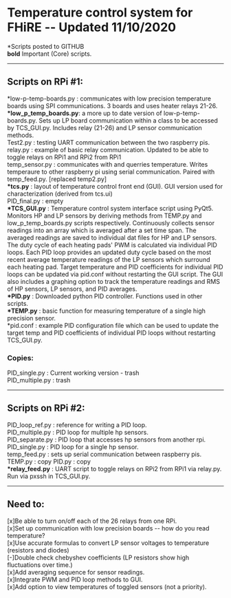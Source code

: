 # Temperature control system for FHiRE -- Updated 11/10/2020  

*Scripts posted to GITHUB  
__bold__ Important (Core) scripts.  

--------------------------------------------------------------------------------  
## Scripts on RPi #1:  

 *low-p-temp-boards.py : communicates with low precision temperature boards using SPI communications. 3 boards and uses heater relays 21-26.  
__*low_p_temp_boards.py__: a more up to date version of low-p-temp-boards.py. Sets up LP board communication within a class to be accessed by TCS_GUI.py. Includes relay (21-26) and LP sensor communication methods.   
 Test2.py : testing UART communication between the two raspberry pis.  
 relay.py : example of basic relay communication. Updated to be able to toggle relays on RPi1 and RPi2 from RPi1   
 temp_sensor.py : communicates with and querries temperature. Writes temperaure to other raspberry pi using serial communication. Paired with temp_feed.py. [replaced temp2.py]  
__*tcs.py__ : layout of temperature control front end (GUI). GUI version used for characterization (derived from tcs.ui)  
 PID_final.py : empty  
__*TCS_GUI.py__ : Temperature control system interface script using PyQt5. Monitors HP and LP sensors by deriving methods from TEMP.py and low_p_temp_boards.py scripts respectively. Continuously collects sensor readings into an array which is averaged after a set time span. The averaged readings are saved to individual dat files for HP and LP sensors. The duty cycle of each heating pads' PWM is calculated via individual PID loops. Each PID loop provides an updated duty cycle based on the most recent average temperature readings of the LP sensors which surround each heating pad. Target temperature and PID coefficients for individual PID loops can be updated via pid.conf without restarting the GUI script. The GUI also includes a graphing option to track the temperature readings and RMS of HP sensors, LP sensors, and PID averages.  
__*PID.py__ : Downloaded python PID controller. Functions used in other scripts.   
__*TEMP.py__ : basic function for measuring temperature of a single high precision sensor.  
*pid.conf : example PID configuration file which can be used to update the target temp and PID coefficients of individual PID loops without restarting TCS_GUI.py.  

### Copies:  
 PID_single.py : Current working version - trash  
 PID_multiple.py : trash   

--------------------------------------------------------------------------------
## Scripts on RPi #2:  

 PID_loop_ref.py : reference for writing a PID loop.  
 PID_multiple.py : PID loop for multiple hp sensors.  
 PID_separate.py : PID loop that accesses hp sensors from another rpi.  
 PID_single.py : PID loop for a single hp sensor.  
 temp_feed.py : sets up serial communication between raspberry pis.   
 TEMP.py : copy
 PID.py : copy  
__*relay_feed.py__ : UART script to toggle relays on RPi2 from RPi1 via relay.py. Run via pxssh in TCS_GUI.py.  

--------------------------------------------------------------------------------
## Need to:  
[x]Be able to turn on/off each of the 26 relays from one RPi.  
[x]Set up communication with low precision boards -- how do you read temperature?  
[x]Use accurate formulas to convert LP sensor voltages to temperature (resistors and diodes)  
[-]Double check chebyshev coefficients (LP resistors show high fluctuations over time.)  
[x]Add averaging sequence for sensor readings.  
[x]Integrate PWM and PID loop methods to GUI.  
[x]Add option to view temperatures of toggled sensors (not a priority).  



